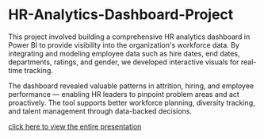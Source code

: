 # HR-Analytics-Dashboard-Project

This project involved building a comprehensive HR analytics dashboard in Power BI to provide visibility into the organization's workforce data. By integrating and modeling employee data such as hire dates, end dates, departments, ratings, and gender, we developed interactive visuals for real-time tracking.

The dashboard revealed valuable patterns in attrition, hiring, and employee performance — enabling HR leaders to pinpoint problem areas and act proactively. The tool supports better workforce planning, diversity tracking, and talent management through data-backed decisions.

[click here to view the entire presentation](https://github.com/ankiie/HR-Analytics-Dashboard-Project/blob/main/HR%20Analytics%20Project%20pdf%20.pdf)
